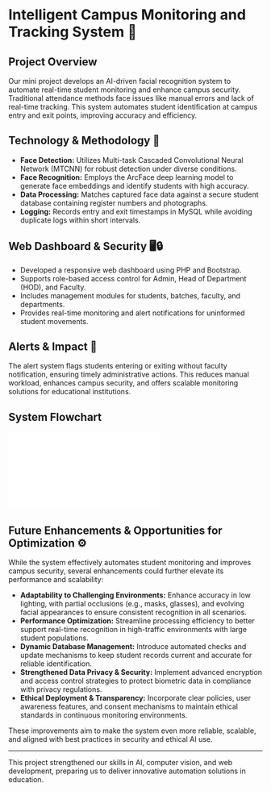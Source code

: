 # Intelligent Campus Monitoring and Tracking System 🚀

## Project Overview
Our mini project develops an AI-driven facial recognition system to automate real-time student monitoring and enhance campus security. Traditional attendance methods face issues like manual errors and lack of real-time tracking. This system automates student identification at campus entry and exit points, improving accuracy and efficiency.

## Technology & Methodology 🧠
- **Face Detection:** Utilizes Multi-task Cascaded Convolutional Neural Network (MTCNN) for robust detection under diverse conditions.
- **Face Recognition:** Employs the ArcFace deep learning model to generate face embeddings and identify students with high accuracy.
- **Data Processing:** Matches captured face data against a secure student database containing register numbers and photographs.
- **Logging:** Records entry and exit timestamps in MySQL while avoiding duplicate logs within short intervals.

## Web Dashboard & Security 🖥️🔒
- Developed a responsive web dashboard using PHP and Bootstrap.
- Supports role-based access control for Admin, Head of Department (HOD), and Faculty.
- Includes management modules for students, batches, faculty, and departments.
- Provides real-time monitoring and alert notifications for uninformed student movements.

## Alerts & Impact 🔔
The alert system flags students entering or exiting without faculty notification, ensuring timely administrative actions. This reduces manual workload, enhances campus security, and offers scalable monitoring solutions for educational institutions.

## System Flowchart
![System Flowchart](images/System_workflow.pdf)

## Future Enhancements & Opportunities for Optimization ⚙️

While the system effectively automates student monitoring and improves campus security, several enhancements could further elevate its performance and scalability:

- **Adaptability to Challenging Environments:** Enhance accuracy in low lighting, with partial occlusions (e.g., masks, glasses), and evolving facial appearances to ensure consistent recognition in all scenarios.
- **Performance Optimization:** Streamline processing efficiency to better support real-time recognition in high-traffic environments with large student populations.
- **Dynamic Database Management:** Introduce automated checks and update mechanisms to keep student records current and accurate for reliable identification.
- **Strengthened Data Privacy & Security:** Implement advanced encryption and access control strategies to protect biometric data in compliance with privacy regulations.
- **Ethical Deployment & Transparency:** Incorporate clear policies, user awareness features, and consent mechanisms to maintain ethical standards in continuous monitoring environments.

These improvements aim to make the system even more reliable, scalable, and aligned with best practices in security and ethical AI use.




---

This project strengthened our skills in AI, computer vision, and web development, preparing us to deliver innovative automation solutions in education.
